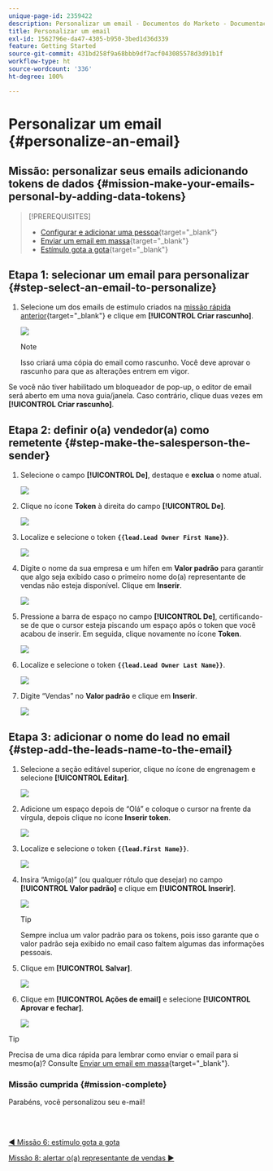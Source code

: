 ```yaml
---
unique-page-id: 2359422
description: Personalizar um email - Documentos do Marketo - Documentação do produto
title: Personalizar um email
exl-id: 1562796e-da47-4305-b950-3bed1d36d339
feature: Getting Started
source-git-commit: 431bd258f9a68bbb9df7acf043085578d3d91b1f
workflow-type: ht
source-wordcount: '336'
ht-degree: 100%

---
```


# Personalizar um email {#personalize-an-email}

## Missão: personalizar seus emails adicionando tokens de dados {#mission-make-your-emails-personal-by-adding-data-tokens}

>[!PREREQUISITES]
>
>* [Configurar e adicionar uma pessoa](/help/marketo/getting-started/quick-wins/get-set-up-and-add-a-person.md){target="_blank"}
>* [Enviar um email em massa](/help/marketo/getting-started/quick-wins/send-an-email.md){target="_blank"}
>* [Estímulo gota a gota](/help/marketo/getting-started/quick-wins/drip-drip-nurture.md){target="_blank"}

## Etapa 1: selecionar um email para personalizar {#step-select-an-email-to-personalize}

1. Selecione um dos emails de estímulo criados na [missão rápida anterior](/help/marketo/getting-started/quick-wins/drip-drip-nurture.md){target="_blank"} e clique em **[!UICONTROL Criar rascunho]**.

   ![](assets/personalize-an-email-1.png)

   >[!NOTE]
   >
   >Isso criará uma cópia do email como rascunho. Você deve aprovar o rascunho para que as alterações entrem em vigor.

Se você não tiver habilitado um bloqueador de pop-up, o editor de email será aberto em uma nova guia/janela. Caso contrário, clique duas vezes em **[!UICONTROL Criar rascunho]**.

## Etapa 2: definir o(a) vendedor(a) como remetente {#step-make-the-salesperson-the-sender}

1. Selecione o campo **[!UICONTROL De]**, destaque e **exclua** o nome atual.

   ![](assets/personalize-an-email-2.png)

1. Clique no ícone **Token** à direita do campo **[!UICONTROL De]**.

   ![](assets/personalize-an-email-3.png)

1. Localize e selecione o token **`{{lead.Lead Owner First Name}}`**.

   ![](assets/personalize-an-email-4.png)

1. Digite o nome da sua empresa e um hífen em **Valor padrão** para garantir que algo seja exibido caso o primeiro nome do(a) representante de vendas não esteja disponível. Clique em **Inserir**.

   ![](assets/personalize-an-email-5.png)

1. Pressione a barra de espaço no campo **[!UICONTROL De]**, certificando-se de que o cursor esteja piscando um espaço após o token que você acabou de inserir. Em seguida, clique novamente no ícone **Token**.

   ![](assets/personalize-an-email-6.png)

1. Localize e selecione o token **`{{lead.Lead Owner Last Name}}`**.

   ![](assets/personalize-an-email-7.png)

1. Digite “Vendas” no **Valor padrão** e clique em **Inserir**.

   ![](assets/personalize-an-email-8.png)

## Etapa 3: adicionar o nome do lead no email {#step-add-the-leads-name-to-the-email}

1. Selecione a seção editável superior, clique no ícone de engrenagem e selecione **[!UICONTROL Editar]**.

   ![](assets/personalize-an-email-9.png)

1. Adicione um espaço depois de “Olá” e coloque o cursor na frente da vírgula, depois clique no ícone **Inserir token**.

   ![](assets/personalize-an-email-10.png)

1. Localize e selecione o token **`{{lead.First Name}}`**.

   ![](assets/personalize-an-email-11.png)

1. Insira “Amigo(a)” (ou qualquer rótulo que desejar) no campo **[!UICONTROL Valor padrão]** e clique em **[!UICONTROL Inserir]**.

   ![](assets/personalize-an-email-12.png)

   >[!TIP]
   >
   >Sempre inclua um valor padrão para os tokens, pois isso garante que o valor padrão seja exibido no email caso faltem algumas das informações pessoais. 

1. Clique em **[!UICONTROL Salvar]**.

   ![](assets/personalize-an-email-13.png)

1. Clique em **[!UICONTROL Ações de email]** e selecione **[!UICONTROL Aprovar e fechar]**.

   ![](assets/personalize-an-email-14.png)

>[!TIP]
>
>Precisa de uma dica rápida para lembrar como enviar o email para si mesmo(a)? Consulte [Enviar um email em massa](/help/marketo/getting-started/quick-wins/send-an-email.md){target="_blank"}.

### Missão cumprida {#mission-complete}

Parabéns, você personalizou seu e-mail! 

<br> 

[◄ Missão 6: estímulo gota a gota](/help/marketo/getting-started/quick-wins/drip-drip-nurture.md)

[Missão 8: alertar o(a) representante de vendas ►](/help/marketo/getting-started/quick-wins/alert-the-sales-rep.md)
